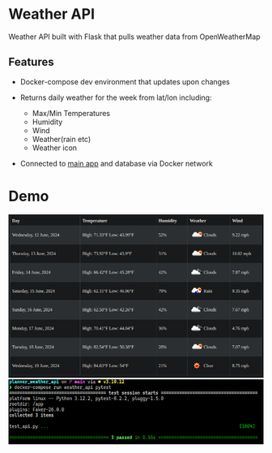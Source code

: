 # Weather API
Weather API built with Flask that pulls weather data from OpenWeatherMap

## Features
- Docker-compose dev environment that updates upon changes
- Returns daily weather for the week from lat/lon including:

  - Max/Min Temperatures
  - Humidity
  - Wind
  - Weather(rain etc)
  - Weather icon
- Connected to [main app](https://github.com/Ramsey2022/day_planner) and database via Docker network

# Demo
<img src="img/planner_weather_demo.png" alt="weather api demo">
<img src="img/flask_weather_tests.png" alt="weather pytest demo">